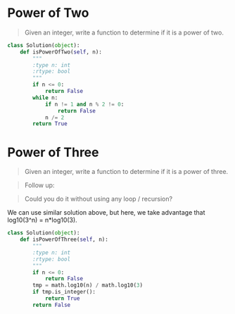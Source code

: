 # Power of Two

> Given an integer, write a function to determine if it is a power of two.

```Python
class Solution(object):
    def isPowerOfTwo(self, n):
        """
        :type n: int
        :rtype: bool
        """
        if n <= 0:
            return False
        while n:
            if n != 1 and n % 2 != 0:
                return False
            n /= 2
        return True
```

# Power of Three

> Given an integer, write a function to determine if it is a power of three.

> Follow up:

> Could you do it without using any loop / recursion?

We can use similar solution above, but here, we take advantage that log10(3^n) = n*log10(3).

```Python
class Solution(object):
    def isPowerOfThree(self, n):
        """
        :type n: int
        :rtype: bool
        """
        if n <= 0:
            return False
        tmp = math.log10(n) / math.log10(3)
        if tmp.is_integer():
            return True
        return False
```
